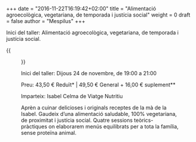 +++
date = "2016-11-22T16:19:42+02:00"
title = "Alimentació agroecològica, vegetariana, de temporada i justícia social"
weight = 0
draft = false
author = "Mespilus"
+++

Inici del taller: Alimentació agroecològica, vegetariana, de temporada i justícia social.

{{<figure src="/images/05-520x245.jpg">}}

Inici del taller: Dijous 24 de novembre, de 19:00 a 21:00

Preu: 43,50 € Reduït* | 49,50 € General + 16,00 € suplement**

Imparteix: Isabel Celma de Viatge Nutritiu

Aprèn a cuinar delicioses i originals receptes de la mà de la Isabel. Gaudeix d’una alimentació saludable, 100% vegetariana, de proximitat i justícia social. Quatre sessions teòrics-pràctiques on elaborarem menús equilibrats per a tota la família, sense proteïna animal.